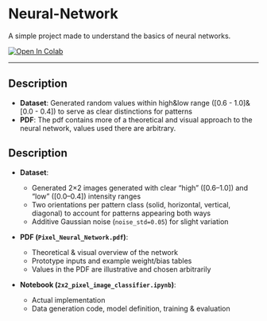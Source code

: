 # Neural-Network

A simple project made to understand the basics of neural networks.

[![Open In Colab](https://colab.research.google.com/assets/colab-badge.svg)](https://colab.research.google.com/github/cezary-rasinski/Neural-Network/blob/main/2x2_pixel_image_classifier.ipynb)

---
## Description
- **Dataset**: Generated random values within high&low range ([0.6 - 1.0]&[0.0 - 0.4]) to serve as clear distinctions for patterns  
- **PDF**: The pdf contains more of a theoretical and visual approach to the neural network, values used there are arbitrary.


## Description
- **Dataset**:  
  - Generated 2×2 images generated with clear “high” ([0.6–1.0]) and “low” ([0.0–0.4]) intensity ranges  
  - Two orientations per pattern class (solid, horizontal, vertical, diagonal) to account for patterns appearing both ways
  - Additive Gaussian noise (`noise_std=0.05`) for slight variation  

- **PDF (`Pixel_Neural_Network.pdf`)**:  
  - Theoretical & visual overview of the network  
  - Prototype inputs and example weight/bias tables  
  - Values in the PDF are illustrative and chosen arbitrarily  

- **Notebook (`2x2_pixel_image_classifier.ipynb`)**:  
  - Actual implementation 
  - Data generation code, model definition, training & evaluation  
